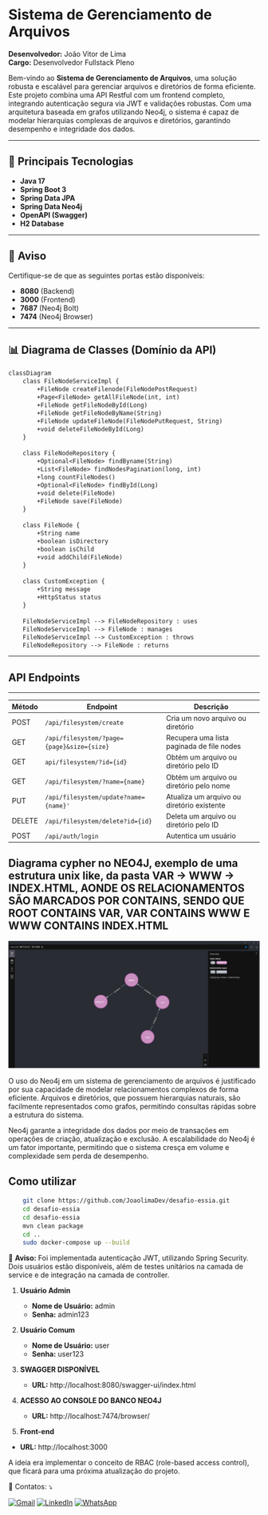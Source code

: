 # Sistema de Gerenciamento de Arquivos

**Desenvolvedor:** João Vitor de Lima  
**Cargo:** Desenvolvedor Fullstack Pleno

Bem-vindo ao **Sistema de Gerenciamento de Arquivos**, uma solução robusta e escalável para gerenciar arquivos e diretórios de forma eficiente. Este projeto combina uma API Restful com um frontend completo, integrando autenticação segura via JWT e validações robustas. Com uma arquitetura baseada em grafos utilizando Neo4j, o sistema é capaz de modelar hierarquias complexas de arquivos e diretórios, garantindo desempenho e integridade dos dados.

---

## 🚀 Principais Tecnologias

- **Java 17**  
- **Spring Boot 3**  
- **Spring Data JPA**  
- **Spring Data Neo4j**  
- **OpenAPI (Swagger)**  
- **H2 Database**  

---

## 🚨 Aviso

Certifique-se de que as seguintes portas estão disponíveis:  
- **8080** (Backend)  
- **3000** (Frontend)  
- **7687** (Neo4j Bolt)  
- **7474** (Neo4j Browser)  

---

## 📊 Diagrama de Classes (Domínio da API)

```mermaid
classDiagram
    class FileNodeServiceImpl {
        +FileNode createFilenode(FileNodePostRequest)
        +Page<FileNode> getAllFileNode(int, int)
        +FileNode getFileNodeById(Long)
        +FileNode getFileNodeByName(String)
        +FileNode updateFileNode(FileNodePutRequest, String)
        +void deleteFileNodeById(Long)
    }

    class FileNodeRepository {
        +Optional<FileNode> findByname(String)
        +List<FileNode> findNodesPagination(long, int)
        +long countFileNodes()
        +Optional<FileNode> findById(Long)
        +void delete(FileNode)
        +FileNode save(FileNode)
    }

    class FileNode {
        +String name
        +boolean isDirectory
        +boolean isChild
        +void addChild(FileNode)
    }

    class CustomException {
        +String message
        +HttpStatus status
    }

    FileNodeServiceImpl --> FileNodeRepository : uses
    FileNodeServiceImpl --> FileNode : manages
    FileNodeServiceImpl --> CustomException : throws
    FileNodeRepository --> FileNode : returns
```
---

## API Endpoints
-------------

| Método | Endpoint                                   | Descrição                                   |
|--------|--------------------------------------------|---------------------------------------------|
| POST   | `/api/filesystem/create`                     | Cria um novo arquivo ou diretório           |
| GET    | `/api/filesystem/?page={page}&size={size}`   | Recupera uma lista paginada de file nodes   |
| GET    | `api/filesystem/?id={id}`                    | Obtém um arquivo ou diretório pelo ID       |
| GET    | `/api/filesystem/?name={name}`               | Obtém um arquivo ou diretório pelo nome     |
| PUT    | `/api/filesystem/update?name={name}'`        | Atualiza um arquivo ou diretório existente  |
| DELETE | `/api/filesystem/delete?id={id}`             | Deleta um arquivo ou diretório pelo ID      |
| POST   | `/api/auth/login`                            | Autentica um usuário                        |

## Diagrama cypher no NEO4J, exemplo de uma estrutura unix like, da pasta VAR -> WWW -> INDEX.HTML, AONDE OS RELACIONAMENTOS SÃO MARCADOS POR CONTAINS, SENDO QUE ROOT CONTAINS VAR, VAR CONTAINS WWW E WWW CONTAINS INDEX.HTML
![Alt text](neo4j.png)

O uso do Neo4j em um sistema de gerenciamento de arquivos é justificado por sua capacidade de modelar relacionamentos complexos de forma eficiente. Arquivos e diretórios, que possuem hierarquias naturais, são facilmente representados como grafos, permitindo consultas rápidas sobre a estrutura do sistema.

Neo4j garante a integridade dos dados por meio de transações em operações de criação, atualização e exclusão.
A escalabilidade do Neo4j é um fator importante, permitindo que o sistema cresça em volume e complexidade sem perda de desempenho.

## Como utilizar

```bash
    git clone https://github.com/JoaolimaDev/desafio-essia.git
    cd desafio-essia
    cd desafio-essia
    mvn clean package
    cd ..
    sudo docker-compose up --build
```

🚨 **Aviso:** Foi implementada autenticação JWT, utilizando Spring Security. Dois usuários estão disponíveis, além de testes unitários na camada de service e de integração na camada de controller.

1. **Usuário Admin**
   - **Nome de Usuário:** admin
   - **Senha:** admin123

2. **Usuário Comum**
   - **Nome de Usuário:** user
   - **Senha:** user123


1. **SWAGGER DISPONÍVEL**
   - **URL:** http://localhost:8080/swagger-ui/index.html

2. **ACESSO AO CONSOLE DO BANCO NEO4J**
   - **URL:** http://localhost:7474/browser/
  
2. **Front-end**
 - **URL:**  http://localhost:3000


A ideia era implementar o conceito de RBAC (role-based access control), que ficará para uma próxima atualização do projeto.

<p align="left">
  💌 Contatos: ⤵️
</p>

<p align="left">
  <a href="mailto:ozymandiasphp@gmail.com" title="Gmail">
  <img src="https://img.shields.io/badge/-Gmail-FF0000?style=flat-square&labelColor=FF0000&logo=gmail&logoColor=white&link=LINK-DO-SEU-GMAIL" alt="Gmail"/></a>
  <a href="https://www.linkedin.com/in/jo%C3%A3o-vitor-de-lima-74441b1b1/" title="LinkedIn">
  <img src="https://img.shields.io/badge/-Linkedin-0e76a8?style=flat-square&logo=Linkedin&logoColor=white&link=LINK-DO-SEU-LINKEDIN" alt="LinkedIn"/></a>
  <a href="https://wa.me/5581989553431" title="WhatsApp">
  <img src="https://img.shields.io/badge/-WhatsApp-25d366?style=flat-square&labelColor=25d366&logo=whatsapp&logoColor=white&link=API-DO-SEU-WHATSAPP" alt="WhatsApp"/></a>
</p>




   
